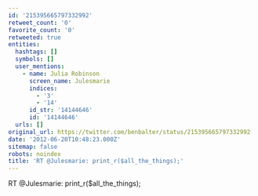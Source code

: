 ```yaml
---
id: '215395665797332992'
retweet_count: '0'
favorite_count: '0'
retweeted: true
entities:
  hashtags: []
  symbols: []
  user_mentions:
    - name: Julia Robinson
      screen_name: Julesmarie
      indices:
        - '3'
        - '14'
      id_str: '14144646'
      id: '14144646'
  urls: []
original_url: https://twitter.com/benbalter/status/215395665797332992
date: '2012-06-20T10:48:23.000Z'
sitemap: false
robots: noindex
title: 'RT @Julesmarie: print_r($all_the_things);'
---
```


RT @Julesmarie: print_r($all_the_things);